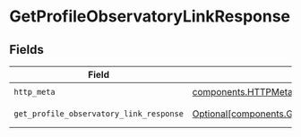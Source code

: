 # GetProfileObservatoryLinkResponse


## Fields

| Field                                                                                                                  | Type                                                                                                                   | Required                                                                                                               | Description                                                                                                            |
| ---------------------------------------------------------------------------------------------------------------------- | ---------------------------------------------------------------------------------------------------------------------- | ---------------------------------------------------------------------------------------------------------------------- | ---------------------------------------------------------------------------------------------------------------------- |
| `http_meta`                                                                                                            | [components.HTTPMetadata](../../models/components/httpmetadata.md)                                                     | :heavy_check_mark:                                                                                                     | N/A                                                                                                                    |
| `get_profile_observatory_link_response`                                                                                | [Optional[components.GetProfileObservatoryLinkResponse]](../../models/components/getprofileobservatorylinkresponse.md) | :heavy_minus_sign:                                                                                                     | GetProfileObservatoryLink 200 response                                                                                 |